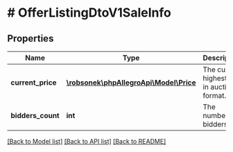 # # OfferListingDtoV1SaleInfo

## Properties

Name | Type | Description | Notes
------------ | ------------- | ------------- | -------------
**current_price** | [**\robsonek\phpAllegroApi\Model\Price**](Price.md) | The current highest bid in auction format. | [optional]
**bidders_count** | **int** | The number of bidders. | [optional]

[[Back to Model list]](../../README.md#models) [[Back to API list]](../../README.md#endpoints) [[Back to README]](../../README.md)

